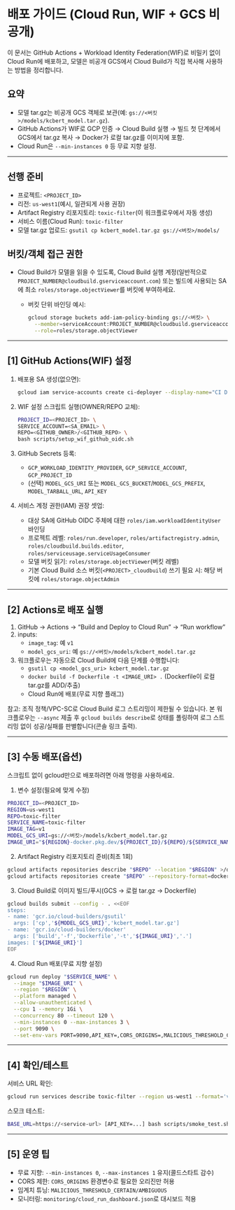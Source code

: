 # 배포 가이드 (Cloud Run, WIF + GCS 비공개)

이 문서는 GitHub Actions + Workload Identity Federation(WIF)로 비밀키 없이 Cloud Run에 배포하고, 모델은 비공개 GCS에서 Cloud Build가 직접 복사해 사용하는 방법을 정리합니다.

## 요약

- 모델 tar.gz는 비공개 GCS 객체로 보관(예: `gs://<버킷>/models/kcbert_model.tar.gz`).
- GitHub Actions가 WIF로 GCP 인증 → Cloud Build 실행 → 빌드 첫 단계에서 GCS에서 tar.gz 복사 → Docker가 로컬 tar.gz를 이미지에 포함.
- Cloud Run은 `--min-instances 0` 등 무료 지향 설정.

---

## 선행 준비

- 프로젝트: `<PROJECT_ID>`
- 리전: `us-west1`(예시, 일관되게 사용 권장)
- Artifact Registry 리포지토리: `toxic-filter`(이 워크플로우에서 자동 생성)
- 서비스 이름(Cloud Run): `toxic-filter`
- 모델 tar.gz 업로드: `gsutil cp kcbert_model.tar.gz gs://<버킷>/models/`

## 버킷/객체 접근 권한

- Cloud Build가 모델을 읽을 수 있도록, Cloud Build 실행 계정(일반적으로 `PROJECT_NUMBER@cloudbuild.gserviceaccount.com`) 또는 빌드에 사용되는 SA에 최소 `roles/storage.objectViewer`를 버킷에 부여하세요.
  - 버킷 단위 바인딩 예시:

    ```bash
    gcloud storage buckets add-iam-policy-binding gs://<버킷> \
      --member=serviceAccount:PROJECT_NUMBER@cloudbuild.gserviceaccount.com \
      --role=roles/storage.objectViewer
    ```

---

## [1] GitHub Actions(WIF) 설정

1. 배포용 SA 생성(없으면):

   ```bash
   gcloud iam service-accounts create ci-deployer --display-name="CI Deployer"
   ```

2. WIF 설정 스크립트 실행(OWNER/REPO 교체):

   ```bash
   PROJECT_ID=<PROJECT_ID> \
   SERVICE_ACCOUNT=<SA_EMAIL> \
   REPO=<GITHUB_OWNER>/<GITHUB_REPO> \
   bash scripts/setup_wif_github_oidc.sh
   ```

3. GitHub Secrets 등록:
   - `GCP_WORKLOAD_IDENTITY_PROVIDER`, `GCP_SERVICE_ACCOUNT`, `GCP_PROJECT_ID`
   - (선택) `MODEL_GCS_URI` 또는 `MODEL_GCS_BUCKET`/`MODEL_GCS_PREFIX`, `MODEL_TARBALL_URL`, `API_KEY`

4. 서비스 계정 권한(IAM) 권장 셋업:
   - 대상 SA에 GitHub OIDC 주체에 대한 `roles/iam.workloadIdentityUser` 바인딩
   - 프로젝트 레벨: `roles/run.developer`, `roles/artifactregistry.admin`, `roles/cloudbuild.builds.editor`, `roles/serviceusage.serviceUsageConsumer`
   - 모델 버킷 읽기: `roles/storage.objectViewer`(버킷 레벨)
   - 기본 Cloud Build 소스 버킷(`<PROJECT>_cloudbuild`) 쓰기 필요 시: 해당 버킷에 `roles/storage.objectAdmin`

---

## [2] Actions로 배포 실행

1. GitHub → Actions → “Build and Deploy to Cloud Run” → “Run workflow”
2. inputs:
   - `image_tag`: 예 `v1`
   - `model_gcs_uri`: 예 `gs://<버킷>/models/kcbert_model.tar.gz`
3. 워크플로우는 자동으로 Cloud Build에 다음 단계를 수행합니다:
   - `gsutil cp <model_gcs_uri> kcbert_model.tar.gz`
   - `docker build -f Dockerfile -t <IMAGE_URI> .` (Dockerfile이 로컬 tar.gz를 ADD/추출)
   - Cloud Run에 배포(무료 지향 플래그)

참고: 조직 정책/VPC-SC로 Cloud Build 로그 스트리밍이 제한될 수 있습니다. 본 워크플로우는 `--async` 제출 후 `gcloud builds describe`로 상태를 폴링하여 로그 스트리밍 없이 성공/실패를 판별합니다(콘솔 링크 출력).

---

## [3] 수동 배포(옵션)

스크립트 없이 gcloud만으로 배포하려면 아래 명령을 사용하세요.

1. 변수 설정(필요에 맞게 수정)

```bash
PROJECT_ID=<PROJECT_ID>
REGION=us-west1
REPO=toxic-filter
SERVICE_NAME=toxic-filter
IMAGE_TAG=v1
MODEL_GCS_URI=gs://<버킷>/models/kcbert_model.tar.gz
IMAGE_URI="${REGION}-docker.pkg.dev/${PROJECT_ID}/${REPO}/${SERVICE_NAME}:${IMAGE_TAG}"
```

2. Artifact Registry 리포지토리 준비(최초 1회)

```bash
gcloud artifacts repositories describe "$REPO" --location "$REGION" >/dev/null 2>&1 || \
gcloud artifacts repositories create "$REPO" --repository-format=docker --location "$REGION"
```

3. Cloud Build로 이미지 빌드/푸시(GCS → 로컬 tar.gz → Dockerfile)

```bash
gcloud builds submit --config - . <<EOF
steps:
- name: 'gcr.io/cloud-builders/gsutil'
  args: ['cp','${MODEL_GCS_URI}','kcbert_model.tar.gz']
- name: 'gcr.io/cloud-builders/docker'
  args: ['build','-f','Dockerfile','-t','${IMAGE_URI}','.']
images: ['${IMAGE_URI}']
EOF
```

4. Cloud Run 배포(무료 지향 설정)

```bash
gcloud run deploy "$SERVICE_NAME" \
  --image "$IMAGE_URI" \
  --region "$REGION" \
  --platform managed \
  --allow-unauthenticated \
  --cpu 1 --memory 1Gi \
  --concurrency 80 --timeout 120 \
  --min-instances 0 --max-instances 3 \
  --port 9090 \
  --set-env-vars PORT=9090,API_KEY=,CORS_ORIGINS=,MALICIOUS_THRESHOLD_CERTAIN=0.999,MALICIOUS_THRESHOLD_AMBIGUOUS=0.9
```

---

## [4] 확인/테스트

서비스 URL 확인:

```bash
gcloud run services describe toxic-filter --region us-west1 --format='value(status.url)'
```

스모크 테스트:

```bash
BASE_URL=https://<service-url> [API_KEY=...] bash scripts/smoke_test.sh
```

---

## [5] 운영 팁

- 무료 지향: `--min-instances 0`, `--max-instances 1` 유지(콜드스타트 감수)
- CORS 제한: `CORS_ORIGINS` 환경변수로 필요한 오리진만 허용
- 임계치 튜닝: `MALICIOUS_THRESHOLD_CERTAIN/AMBIGUOUS`
- 모니터링: `monitoring/cloud_run_dashboard.json`로 대시보드 적용
